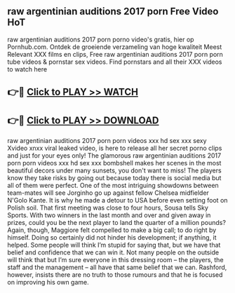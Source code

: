 ## raw argentinian auditions 2017 porn Free Video HoT 

raw argentinian auditions 2017 porn porno video's gratis, hier op Pornhub.com. Ontdek de groeiende verzameling van hoge kwaliteit Meest Relevant XXX films en clips,
Free raw argentinian auditions 2017 porn porn tube videos & pornstar sex videos. Find pornstars and all their XXX videos to watch here


## 👉🔴 [Click to PLAY >> WATCH](http://us.freeplayer.one?title=raw_argentinian_auditions_2017_porn&ref=16D)

## 👉🔴 [Click to PLAY >> DOWNLOAD](http://us.freeplayer.one?title=raw_argentinian_auditions_2017_porn&ref=16D)


raw argentinian auditions 2017 porn porn videos xxx hd sex xxx sexy Xvideo xnxx viral leaked video, is here to release all her secret porno clips and just for your eyes only! The glamorous raw argentinian auditions 2017 porn porn videos xxx hd sex xxx bombshell makes her scenes in the most beautiful decors under many sunsets, you don't want to miss! The players know they take risks by going out because today there is social media but all of them were perfect. One of the most intriguing showdowns between team-mates will see Jorginho go up against fellow Chelsea midfielder N'Golo Kante. It is why he made a detour to USA before even setting foot on Polish soil. That first meeting was close to four hours, Sousa tells Sky Sports. With two winners in the last month and over and given away in prizes, could you be the next player to land the quarter of a million pounds? Again, though, Maggiore felt compelled to make a big call; to do right by himself. Doing so certainly did not hinder his development; if anything, it helped. Some people will think I’m stupid for saying that, but we have that belief and confidence that we can win it. Not many people on the outside will think that but I’m sure everyone in this dressing room – the players, the staff and the management – all have that same belief that we can. Rashford, however, insists there are no truth to those rumours and that he is focused on improving his own game.